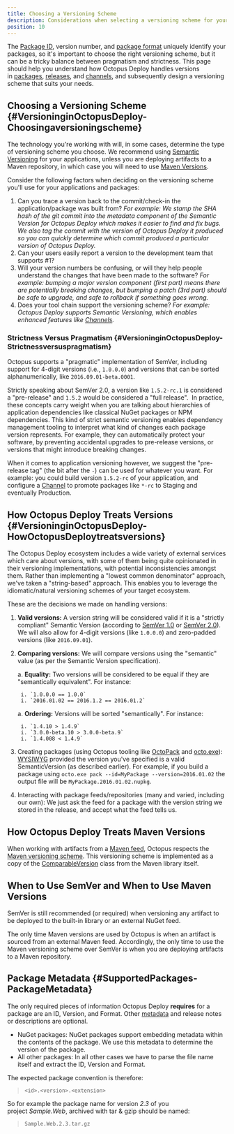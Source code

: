 ```yaml
---
title: Choosing a Versioning Scheme
description: Considerations when selecting a versioning scheme for your applications.
position: 10
---
```


The [Package ID](/docs/packaging-applications/index.md#package-id), version number, and [package format](/docs/packaging-applications/index.md#support-formats) uniquely identify your packages, so it's important to choose the right versioning scheme, but it can be a tricky balance between pragmatism and strictness. This page should help you understand how Octopus Deploy handles versions in [packages](/docs/packaging-applications/index.md#supported-formats), [releases](/docs/deployment-process/releases/index.md), and [channels](/docs/deployment-process/channels/index.md), and subsequently design a versioning scheme that suits your needs.

## Choosing a Versioning Scheme {#VersioninginOctopusDeploy-Choosingaversioningscheme}

The technology you're working with will, in some cases, determine the type of versioning scheme you choose. We recommend using [Semantic Versioning](http://semver.org/) for your applications, unless you are deploying artifacts to a Maven repository, in which case you will need to use [Maven Versions](https://octopus.com/blog/maven-versioning-explained).

Consider the following factors when deciding on the versioning scheme you'll use for your applications and packages:

1. Can you trace a version back to the commit/check-in the application/package was built from?
*For example: We stamp the SHA hash of the git commit into the metadata component of the Semantic Version for Octopus Deploy which makes it easier to find and fix bugs. We also tag the commit with the version of Octopus Deploy it produced so you can quickly determine which commit produced a particular version of Octopus Deploy.*
2. Can your users easily report a version to the development team that supports #1?
3. Will your version numbers be confusing, or will they help people understand the changes that have been made to the software?
*For example: bumping a major version component (first part) means there are potentially breaking changes, but bumping a patch (3rd part) should be safe to upgrade, and safe to rollback if something goes wrong.*
4. Does your tool chain support the versioning scheme?
*For example: Octopus Deploy supports Semantic Versioning, which enables enhanced features like [Channels](/docs/deployment-process/channels/index.md).*

### Strictness Versus Pragmatism {#VersioninginOctopusDeploy-Strictnessversuspragmatism}

Octopus supports a "pragmatic" implementation of SemVer, including support for 4-digit versions (i.e., `1.0.0.0`) and versions that can be sorted alphanumerically, like `2016.09.01-beta.0001`.

Strictly speaking about SemVer 2.0, a version like `1.5.2-rc.1` is considered a "pre-release" and `1.5.2` would be considered a "full release".  In practice, these concepts carry weight when you are talking about hierarchies of application dependencies like classical NuGet packages or NPM dependencies. This kind of strict semantic versioning enables dependency management tooling to interpret what kind of changes each package version represents. For example, they can automatically protect your software, by preventing accidental upgrades to pre-release versions, or versions that might introduce breaking changes.

When it comes to application versioning however, we suggest the "pre-release tag" (the bit after the `-`) can be used for whatever you want. For example: you could build version `1.5.2-rc` of your application, and configure a [Channel](/docs/deployment-process/channels/index.md) to promote packages like `*-rc` to Staging and eventually Production.

## How Octopus Deploy Treats Versions {#VersioninginOctopusDeploy-HowOctopusDeploytreatsversions}

The Octopus Deploy ecosystem includes a wide variety of external services which care about versions, with some of them being quite opinionated in their versioning implementations, with potential inconsistencies amongst them. Rather than implementing a "lowest common denominator" approach, we've taken a "string-based" approach. This enables you to leverage the idiomatic/natural versioning schemes of your target ecosystem.

These are the decisions we made on handling versions:

1. **Valid versions:** A version string will be considered valid if it is a "strictly compliant" Semantic Version (according to [SemVer 1.0](http://semver.org/spec/v1.0.0.html) or [SemVer 2.0](http://semver.org/spec/v2.0.0.html)). We will also allow for 4-digit versions (like `1.0.0.0`) and zero-padded versions (like `2016.09.01`).
2. **Comparing versions:** We will compare versions using the "semantic" value (as per the Semantic Version specification).  

   a. **Equality:** Two versions will be considered to be equal if they are "semantically equivalent". For instance:

        i. `1.0.0.0 == 1.0.0`  
        i. `2016.01.02 == 2016.1.2 == 2016.01.2`  
   a. **Ordering:** Versions will be sorted "semantically". For instance:

        i. `1.4.10 > 1.4.9`  
        i. `3.0.0-beta.10 > 3.0.0-beta.9`  
        i. `1.4.008 < 1.4.9`  

3. Creating packages (using Octopus tooling like [OctoPack](/docs/packaging-applications/octopack/index.md) and [octo.exe](/docs/packaging-applications/octo.exe.md)): [WYSIWYG](https://en.wikipedia.org/wiki/WYSIWYG) provided the version you've specified is a valid SemanticVersion (as described earlier). For example, if you build a package using `octo.exe pack --id=MyPackage --version=2016.01.02` the output file will be `MyPackage.2016.01.02.nupkg`.  
4. Interacting with package feeds/repositories (many and varied, including our own): We just ask the feed for a package with the version string we stored in the release, and accept what the feed tells us.

## How Octopus Deploy Treats Maven Versions

When working with artifacts from a [Maven feed](/docs/packaging-applications/package-repositories/maven-feeds.md), Octopus respects the [Maven versioning scheme](https://octopus.com/blog/maven-versioning-explained). This versioning scheme is implemented as a copy of the [ComparableVersion](https://github.com/apache/maven/blob/master/maven-artifact/src/main/java/org/apache/maven/artifact/versioning/ComparableVersion.java) class from the Maven library itself.

## When to Use SemVer and When to Use Maven Versions

SemVer is still recommended (or required) when versioning any artifact to be deployed to the built-in library or an external NuGet feed.

The only time Maven versions are used by Octopus is when an artifact is sourced from an external Maven feed. Accordingly, the only time to use the Maven versioning scheme over SemVer is when you are deploying artifacts to a Maven repository.

## Package Metadata {#SupportedPackages-PackageMetadata}

The only required pieces of information Octopus Deploy **requires** for a package are an ID, Version, and Format. Other [metadata](/docs/api-and-integration/metadata/index.md) and release notes or descriptions are optional.

- NuGet packages: NuGet packages support embedding metadata within the contents of the package. We use this metadata to determine the version of the package.
- All other packages: In all other cases we have to parse the file name itself and extract the ID, Version and Format.

The expected package convention is therefore:

> `<id>.<version>.<extension>`

So for example the package name for version *2.3* of you project *Sample.Web*, archived with tar & gzip should be named:

> `Sample.Web.2.3.tar.gz`
